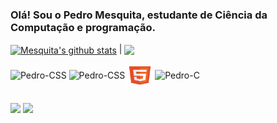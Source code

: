 ### Olá! Sou o Pedro Mesquita, estudante de Ciência da Computação e programação.
<div>
  <a href="https://github.com/PedroMesquitaa/github-readme-stats"><img align="center" src="https://github-readme-stats.vercel.app/api?username=PedroMesquitaa&show_icons=true&include_all_commits=true&theme=buefy&hide_border=true" alt="Mesquita's github stats" /></a> | <a href="https://github.com/PedroMesquitaa/github-readme-stats"><img align="center" src="https://github-readme-stats.vercel.app/api/top-langs/?username=PedroMesquitaa&layout=compact&theme=buefy&hide_border=true" /></a>
  
</div>

<div style="display: inline_block"><br>
  <img align="center" alt="Pedro-CSS" height="30" width="40" src="https://cdn.jsdelivr.net/gh/devicons/devicon/icons/javascript/javascript-original.svg" />
  <img align="center" alt="Pedro-CSS" height="30" width="40" src="https://cdn.jsdelivr.net/gh/devicons/devicon/icons/css3/css3-original.svg" />
  <img align="center" alt="Pedro-HTML" height="30" width="40" src="https://raw.githubusercontent.com/devicons/devicon/master/icons/html5/html5-original.svg">
  <img align="center" alt="Pedro-C" height="30" width="40" src="https://cdn.jsdelivr.net/gh/devicons/devicon/icons/c/c-original.svg" />
          
</div>
          
##

<div> 
  <a href = "mailto:pedrozd45@gmail.com"><img src="https://img.shields.io/badge/-Gmail-%23333?style=for-the-badge&logo=gmail&logoColor=white" target="_blank"></a>
  <a href="https://www.linkedin.com/in/pedro-mesquita-b8b6a61b7/" target="_blank"><img src="https://img.shields.io/badge/-LinkedIn-%230077B5?style=for-the-badge&logo=linkedin&logoColor=white" target="_blank"></a> 
</div>
